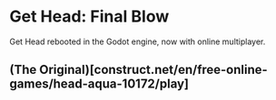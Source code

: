 # Get Head: Final Blow
Get Head rebooted in the Godot engine, now with online multiplayer.

## (The Original)[construct.net/en/free-online-games/head-aqua-10172/play]
